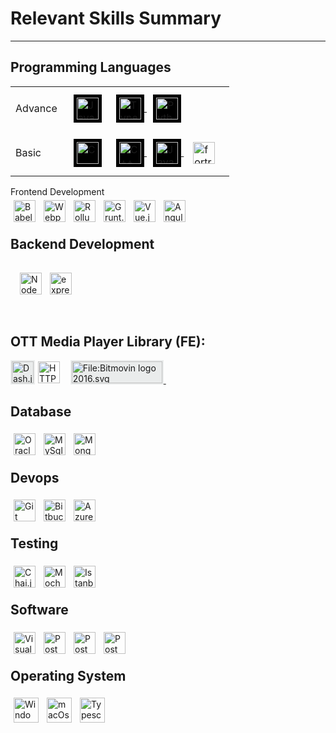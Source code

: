 # Relevant Skills Summary
---

## Programming Languages
<table>
    <tr>
        <td>Advance</td>
        <td align="center">
            <div style="display:block;padding:10px;text-align:justify;">
                <a href="https://developer.mozilla.org/en-US/docs/Web/JavaScript" style="margin-left:10px;">
                    <img align="left" alt="JavaScript" width="35px" style="background-color:black;padding:5px;"
                        src="https://cdn.simpleicons.org/javascript">
                </a>
                <a href="https://www.typescriptlang.org/" style="margin-left:10px;">
                    <img align="center" alt="Typescript" width="35px" style="background-color:black;padding:5px;"
                        src="https://cdn.simpleicons.org/typescript">
                </a>
                <a href="https://www.python.org/doc/" style="margin-left:10px;">
                    <img align="center" alt="Python" height="35px" width="35px" style="background-color:black;padding:5px;"
                        src="https://cdn.worldvectorlogo.com/logos/python-5.svg">
                </a>
            </div>
        </td>
    </tr>
    <tr>
        <td>Basic</td>
        <td align="center">
            <div style="display:block;padding:10px;text-align:justify;">
                <a href="https://www.learn-c.org/" style="margin-left:10px;">
                    <img align="left" alt="C" width="35px" style="background-color:black;padding:5px;"
                        src="https://cdn.simpleicons.org/c">
                </a>
                <a href="https://devdocs.io/cpp/" style="margin-left:10px;">
                    <img align="center" alt="C++" width="35px" style="background-color:black;padding:5px;"
                        src="https://cdn.simpleicons.org/c++">
                </a>
                <a href="https://docs.oracle.com/javase/tutorial/java/index.html" style="margin-left:10px;">
                    <img align="center" alt="Java" height="35px" width="35px" style="background-color:black;padding:5px;"
                        src="https://cdn.worldvectorlogo.com/logos/java-14.svg">
                </a>
                <a href="https://redhawk.concurrent-rt.com/docs/root/1Linux/5Compilers/Fortran/0890240-100.pdf" style="margin-left:10px;">
                    <img align="center" alt="fortran" width="35px" style="padding:5px;"
                        src="https://cdn.simpleicons.org/fortran">
                </a>
            </div>
        </td>
    </tr>
</table


## Frontend Development
<div>
      <a href="https://babeljs.io/docs/en/learn/">
          <img align="left" alt="Babel" width="35px" style="padding:5px;"
              src="https://cdn.simpleicons.org/babel"/>
      </a>&nbsp;
      <a href="https://medium.com/@artbindu/javascript-module-bundler-webpack-essential-to-learn-2e2a661e27c">
          <img align="left" alt="Webpack" width="35px" style="padding:5px;"
              src="https://cdn.simpleicons.org/webpack"/>
      </a>&nbsp;
      <a href="https://rollupjs.org/guide/en/">
          <img align="left" alt="Rollup.js" width="35px" style="padding:5px;"
              src="https://cdn.simpleicons.org/Rollup.js"/>
      </a>&nbsp;
      <a href="https://gruntjs.com/getting-started">
          <img align="left" alt="Grunt.js" height="35px" style="padding:5px;"
              src="https://cdn.worldvectorlogo.com/logos/grunt.svg"/>
      </a>&nbsp;
      <a href="https://vuejs.org/guide/introduction.html">
          <img align="left" alt="Vue.js" width="35px" style="padding:5px;"
              src="https://cdn.simpleicons.org/vue.js"/>
      </a>&nbsp;
      <a href="https://angular.io/docs">
          <img align="left" alt="Angular" width="35px" style="padding:5px;"
              src="https://cdn.simpleicons.org/angular"/>
      </a>&nbsp;
      <!-- <a href="https://reactjs.org/docs/getting-started.html">
          <img align="left" alt="React.js" width="35px" style="padding:5px;"
            src="https://cdn.simpleicons.org/react">
      </a> -->
</div>
<br />


## Backend Development
<div style="display: block;padding:10px;margin-bottom:30px;text-align:justify;">
    <a href="https://nodejs.org/en/docs/">
        <img align="left" alt="NodeJs" width="35px" style="padding:5px;"
            src="https://cdn.simpleicons.org/node.js/"/>
    </a>&nbsp;
    <a href="https://expressjs.com/">
        <img align="left" alt="expressJs" width="35px" style="padding:5px;"
            src="https://cdn.simpleicons.org/express/EFEBEB"/>
    </a>&nbsp;
    <!-- <a href="https://docs.nestjs.com/">
        <img align="left" alt="expressJs" width="35px" style="padding:5px;"
            src="https://cdn.simpleicons.org/nestjs"/>
    </a>&nbsp;
    <a href="https://nextjs.org/docs">
        <img align="left" alt="expressJs" width="35px" style="padding:5px;"
            src="https://cdn.simpleicons.org/next.js"/>
    </a> -->
</div>
<br />

## OTT Media Player Library (FE):
<div>
      <a href="http://cdn.dashjs.org/latest/jsdoc/index.html">
          <img align="left" alt="Dash.js" height="35px" style="background-color:#EAECEC; padding:2px;"
              src="https://dashif.org/img/dashif-logo-283x100_new.jpg"/>
      </a>&nbsp;&nbsp;
      <a href="https://developer.apple.com/documentation/http_live_streaming">
          <img align="left" alt="HTTP Live Streaming" height="35px" style="padding:2px;"
              src="https://bitmovin.com/wp-content/uploads/2016/04/apple_hls_6401.jpg"/>
      </a>
      <a href="https://bitmovin.com/docs/player/tutorials">
         <img alt="File:Bitmovin logo 2016.svg" style="background-color:#EAECEC; padding:2px;"
              src="https://upload.wikimedia.org/wikipedia/commons/thumb/7/74/Bitmovin_logo_2016.svg/207px-Bitmovin_logo_2016.svg.png?20180705131518" decoding="async" width="145" height="35" srcset="https://upload.wikimedia.org/wikipedia/commons/thumb/7/74/Bitmovin_logo_2016.svg/311px-Bitmovin_logo_2016.svg.png?20180705131518 1.5x, https://upload.wikimedia.org/wikipedia/commons/thumb/7/74/Bitmovin_logo_2016.svg/414px-Bitmovin_logo_2016.svg.png?20180705131518 2x" data-file-width="145" data-file-height="35">
      </a>&nbsp;
</div>

<!-- ## Mobile App Development: -->
<!-- ## AI/ML: -->

## Database
<div>
      <a href="https://docs.oracle.com/en/database/oracle/oracle-database/21/development.html">
          <img align="left" alt="Oracle (sql)" height="35px" style="padding:5px;"
              src="https://cdn.worldvectorlogo.com/logos/oracle-logo-3.svg"/>
      </a>&nbsp;
      <!-- <a href="https://learn.microsoft.com/en-us/sql/sql-server/educational-sql-resources?view=sql-server-ver16">
          <img align="left" alt="MsSQL (sql)" width="35px" style="padding:5px;"
              src="https://cdn.simpleicons.org/MicrosoftSQLServer"/>
      </a>&nbsp; -->
      <a href="https://dev.mysql.com/doc/">
          <img align="left" alt="MySql (sql)" width="35px" style="padding:5px;"
              src="https://cdn.simpleicons.org/mysql/869EF0"/>
      </a>&nbsp;
      <a href="https://www.mongodb.com/docs/">
          <img align="left" alt="Mongo DB (no-sql)" width="35px" style="padding:5px;"
            src="https://cdn.simpleicons.org/mongodb">
      </a>&nbsp;
</div>
<br />
<!-- ## Data Visualization -->

## Devops
<div>
      <a href="https://git-scm.com/docs/gittutorial">
          <img align="left" alt="Git" width="35px" style="padding:5px;"
              src="https://cdn.simpleicons.org/git"/>
      </a>&nbsp;
      <a href="https://debricked.com/docs/integrations/ci-build-systems/bitbucket.html">
          <img align="left" alt="Bitbucket" width="35px" style="padding:5px;"
              src="https://cdn.simpleicons.org/bitbucket/lblue"/>
      </a>&nbsp;
      <a href="https://learn.microsoft.com/en-us/azure/devops/?view=azure-devops">
          <img align="left" alt="Azure DevOps" width="35px" style="padding:5px;"
              src="https://cdn.simpleicons.org/AzureDevOps"/>
      </a>&nbsp;
      <!-- <a href="https://docs.docker.com/get-started/">
          <img align="left" alt="Docker" width="35px" style="padding:5px;"
              src="https://cdn.simpleicons.org/docker"/>
      </a> -->
      <!-- <a href="https://confluence.atlassian.com/jiracoreserver073/jira-core-server-7-3-documentation-861255603.html">
          <img align="left" alt="Jira" width="35px" style="padding:5px;"
              src="https://cdn.simpleicons.org/jira"/>
      </a> -->
</div>
<br />
<!-- ## Backend as a Service (BaaS) -->
<!-- ## Framework
<div>
      <a href="https://www.electronjs.org/docs/latest/">
          <img align="left" alt="electron.js" width="35px" style="padding:5px;"
              src="https://cdn.simpleicons.org/electron"/>
      </a>
</div>
<br /> -->


## Testing
<div>
      <a href="https://www.chaijs.com/api/bdd/">
          <img align="left" alt="Chai.js (Library)" width="35px" style="padding:5px;"
              src="https://cdn.simpleicons.org/chai"/>
      </a>&nbsp;
      <a href="https://mochajs.org/api/">
          <img align="left" alt="Mocha.js (Framework)" width="35px" style="padding:5px;"
              src="https://cdn.simpleicons.org/mocha"/>
      </a>&nbsp;
      <a href="https://istanbul.js.org/">
          <img align="left" alt="Istanbul (Coverage)" width="35px" style="padding:5px;"
              src="https://istanbul.js.org/assets/istanbul-logo.png"/>
      </a>&nbsp;
      <!-- <a href="https://jasmine.github.io/pages/docs_home.html">
          <img align="left" alt="Jasmin" width="35px" style="padding:5px;"
            src="https://cdn.simpleicons.org/jasmine">
      </a> -->
</div>
<br />


## Software
<div>
      <a href="https://code.visualstudio.com/docs">
          <img align="left" alt="Visual Studio Code" width="35px" style="padding:5px;"
              src="https://cdn.simpleicons.org/VisualStudioCode"/>
      </a>&nbsp;
      <a href="https://learning.postman.com/docs/publishing-your-api/documenting-your-api/">
          <img align="left" alt="Postman" width="35px" style="padding:5px;"
              src="https://cdn.simpleicons.org/postman"/>
      </a>&nbsp;
      <a href="https://npp-user-manual.org/docs/">
          <img align="left" alt="Postman" width="35px" style="padding:5px;"
              src="https://cdn.simpleicons.org/notepad++/08730C"/>
      </a>&nbsp;
      <a href="https://www.charlesproxy.com/documentation/getting-started/">
          <img align="left" alt="Postman" width="35px" style="padding:5px;"
              src="https://artbindu.github.io/artbindu/images/charles_icon.svg"/>
      </a>&nbsp;
      <!-- <a href="https://swagger.io/docs/open-source-tools/swagger-ui/usage/installation/">
          <img align="left" alt="Swagger" width="35px" style="padding:5px;"
              src="https://cdn.simpleicons.org/swagger"/>
      </a> -->
</div>
<br />

## Operating System
<div>
      <a href="https://learn.microsoft.com/en-us/windows-server/administration/windows-commands/cmd">
          <img align="left" alt="Windows" width="40px" style="padding:5px;"
              src="https://cdn.simpleicons.org/windows"/>
      </a>&nbsp;
      <a href="https://developer.apple.com/library/archive/documentation/OpenSource/Conceptual/ShellScripting/CommandLInePrimer/CommandLine.html">
          <img align="left" alt="macOs" height="40px" style="padding:5px;"
              src="https://cdn.worldvectorlogo.com/logos/macintosh.svg"/>
      </a>&nbsp;
      <!-- <a href="https://www.linux.org/forums/#linux-tutorials.122">
          <img align="left" alt="Python" width="40px" style="padding:5px;"
              src="https://cdn.simpleicons.org/linux"/>
      </a>&nbsp; -->
      <a href="https://ubuntu.com/tutorials/command-line-for-beginners">
          <img align="left" alt="Typescript" width="40px" style="padding:5px;"
              src="https://cdn.worldvectorlogo.com/logos/ubuntu-4.svg"/>
      </a>
</div>
<br />
